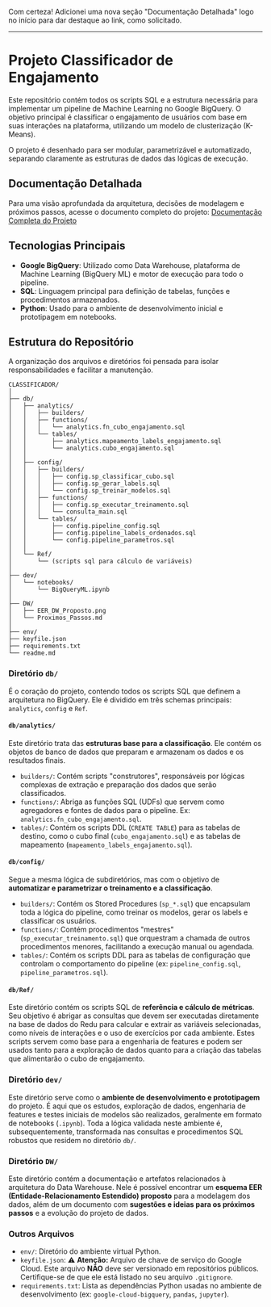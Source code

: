 Com certeza\! Adicionei uma nova seção "Documentação Detalhada" logo no início para dar destaque ao link, como solicitado.

-----

# Projeto Classificador de Engajamento

Este repositório contém todos os scripts SQL e a estrutura necessária para implementar um pipeline de Machine Learning no Google BigQuery. O objetivo principal é classificar o engajamento de usuários com base em suas interações na plataforma, utilizando um modelo de clusterização (K-Means).

O projeto é desenhado para ser modular, parametrizável e automatizado, separando claramente as estruturas de dados das lógicas de execução.

## Documentação Detalhada

Para uma visão aprofundada da arquitetura, decisões de modelagem e próximos passos, acesse o documento completo do projeto:
[Documentação Completa do Projeto](https://docs.google.com/document/d/1lEBznqD3zt0p_o2Ipo7MNdCMtChKnpl4t7Jo0jrFm6Y/edit?usp=sharing)

## Tecnologias Principais

  * **Google BigQuery**: Utilizado como Data Warehouse, plataforma de Machine Learning (BigQuery ML) e motor de execução para todo o pipeline.
  * **SQL**: Linguagem principal para definição de tabelas, funções e procedimentos armazenados.
  * **Python**: Usado para o ambiente de desenvolvimento inicial e prototipagem em notebooks.

## Estrutura do Repositório

A organização dos arquivos e diretórios foi pensada para isolar responsabilidades e facilitar a manutenção.

```
CLASSIFICADOR/
│
├── db/
│   ├── analytics/
│   │   ├── builders/
│   │   ├── functions/
│   │   │   └── analytics.fn_cubo_engajamento.sql
│   │   └── tables/
│   │       ├── analytics.mapeamento_labels_engajamento.sql
│   │       └── analytics.cubo_engajamento.sql
│   │
│   ├── config/
│   │   ├── builders/
│   │   │   ├── config.sp_classificar_cubo.sql
│   │   │   ├── config.sp_gerar_labels.sql
│   │   │   └── config.sp_treinar_modelos.sql
│   │   ├── functions/
│   │   │   ├── config.sp_executar_treinamento.sql
│   │   │   └── consulta_main.sql
│   │   └── tables/
│   │       ├── config.pipeline_config.sql
│   │       ├── config.pipeline_labels_ordenados.sql
│   │       └── config.pipeline_parametros.sql
│   │
│   └── Ref/
│       └── (scripts sql para cálculo de variáveis)
│
├── dev/
│   └── notebooks/
│       └── BigQueryML.ipynb
│
├── DW/
│   ├── EER_DW_Proposto.png
│   └── Proximos_Passos.md
│
├── env/
├── keyfile.json
├── requirements.txt
└── readme.md
```

### Diretório `db/`

É o coração do projeto, contendo todos os scripts SQL que definem a arquitetura no BigQuery. Ele é dividido em três schemas principais: `analytics`, `config` e `Ref`.

#### `db/analytics/`

Este diretório trata das **estruturas base para a classificação**. Ele contém os objetos de banco de dados que preparam e armazenam os dados e os resultados finais.

  * `builders/`: Contém scripts "construtores", responsáveis por lógicas complexas de extração e preparação dos dados que serão classificados.
  * `functions/`: Abriga as funções SQL (UDFs) que servem como agregadores e fontes de dados para o pipeline. Ex: `analytics.fn_cubo_engajamento.sql`.
  * `tables/`: Contém os scripts DDL (`CREATE TABLE`) para as tabelas de destino, como o cubo final (`cubo_engajamento.sql`) e as tabelas de mapeamento (`mapeamento_labels_engajamento.sql`).

#### `db/config/`

Segue a mesma lógica de subdiretórios, mas com o objetivo de **automatizar e parametrizar o treinamento e a classificação**.

  * `builders/`: Contém os Stored Procedures (`sp_*.sql`) que encapsulam toda a lógica do pipeline, como treinar os modelos, gerar os labels e classificar os usuários.
  * `functions/`: Contém procedimentos "mestres" (`sp_executar_treinamento.sql`) que orquestram a chamada de outros procedimentos menores, facilitando a execução manual ou agendada.
  * `tables/`: Contém os scripts DDL para as tabelas de configuração que controlam o comportamento do pipeline (ex: `pipeline_config.sql`, `pipeline_parametros.sql`).

#### `db/Ref/`

Este diretório contém os scripts SQL de **referência e cálculo de métricas**. Seu objetivo é abrigar as consultas que devem ser executadas diretamente na base de dados do Redu para calcular e extrair as variáveis selecionadas, como níveis de interações e o uso de exercícios por cada ambiente. Estes scripts servem como base para a engenharia de features e podem ser usados tanto para a exploração de dados quanto para a criação das tabelas que alimentarão o cubo de engajamento.

### Diretório `dev/`

Este diretório serve como o **ambiente de desenvolvimento e prototipagem** do projeto. É aqui que os estudos, exploração de dados, engenharia de features e testes iniciais de modelos são realizados, geralmente em formato de notebooks (`.ipynb`). Toda a lógica validada neste ambiente é, subsequentemente, transformada nas consultas e procedimentos SQL robustos que residem no diretório `db/`.

### Diretório `DW/`

Este diretório contém a documentação e artefatos relacionados à arquitetura do Data Warehouse. Nele é possível encontrar um **esquema EER (Entidade-Relacionamento Estendido) proposto** para a modelagem dos dados, além de um documento com **sugestões e ideias para os próximos passos** e a evolução do projeto de dados.

### Outros Arquivos

  * `env/`: Diretório do ambiente virtual Python.
  * `keyfile.json`: ⚠️ **Atenção:** Arquivo de chave de serviço do Google Cloud. Este arquivo **NÃO** deve ser versionado em repositórios públicos. Certifique-se de que ele está listado no seu arquivo `.gitignore`.
  * `requirements.txt`: Lista as dependências Python usadas no ambiente de desenvolvimento (ex: `google-cloud-bigquery`, `pandas`, `jupyter`).